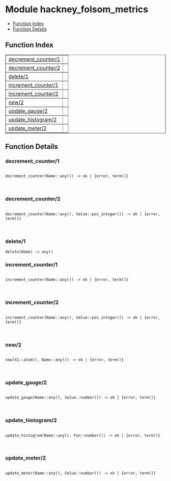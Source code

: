 

# Module hackney_folsom_metrics #
* [Function Index](#index)
* [Function Details](#functions)

<a name="index"></a>

## Function Index ##


<table width="100%" border="1" cellspacing="0" cellpadding="2" summary="function index"><tr><td valign="top"><a href="#decrement_counter-1">decrement_counter/1</a></td><td></td></tr><tr><td valign="top"><a href="#decrement_counter-2">decrement_counter/2</a></td><td></td></tr><tr><td valign="top"><a href="#delete-1">delete/1</a></td><td></td></tr><tr><td valign="top"><a href="#increment_counter-1">increment_counter/1</a></td><td></td></tr><tr><td valign="top"><a href="#increment_counter-2">increment_counter/2</a></td><td></td></tr><tr><td valign="top"><a href="#new-2">new/2</a></td><td></td></tr><tr><td valign="top"><a href="#update_gauge-2">update_gauge/2</a></td><td></td></tr><tr><td valign="top"><a href="#update_histogram-2">update_histogram/2</a></td><td></td></tr><tr><td valign="top"><a href="#update_meter-2">update_meter/2</a></td><td></td></tr></table>


<a name="functions"></a>

## Function Details ##

<a name="decrement_counter-1"></a>

### decrement_counter/1 ###

<pre><code>
decrement_counter(Name::any()) -&gt; ok | {error, term()}
</code></pre>
<br />

<a name="decrement_counter-2"></a>

### decrement_counter/2 ###

<pre><code>
decrement_counter(Name::any(), Value::pos_integer()) -&gt; ok | {error, term()}
</code></pre>
<br />

<a name="delete-1"></a>

### delete/1 ###

`delete(Name) -> any()`

<a name="increment_counter-1"></a>

### increment_counter/1 ###

<pre><code>
increment_counter(Name::any()) -&gt; ok | {error, term()}
</code></pre>
<br />

<a name="increment_counter-2"></a>

### increment_counter/2 ###

<pre><code>
increment_counter(Name::any(), Value::pos_integer()) -&gt; ok | {error, term()}
</code></pre>
<br />

<a name="new-2"></a>

### new/2 ###

<pre><code>
new(X1::atom(), Name::any()) -&gt; ok | {error, term()}
</code></pre>
<br />

<a name="update_gauge-2"></a>

### update_gauge/2 ###

<pre><code>
update_gauge(Name::any(), Value::number()) -&gt; ok | {error, term()}
</code></pre>
<br />

<a name="update_histogram-2"></a>

### update_histogram/2 ###

<pre><code>
update_histogram(Name::any(), Fun::number()) -&gt; ok | {error, term()}
</code></pre>
<br />

<a name="update_meter-2"></a>

### update_meter/2 ###

<pre><code>
update_meter(Name::any(), Value::number()) -&gt; ok | {error, term()}
</code></pre>
<br />

